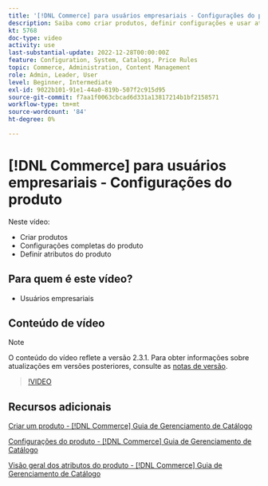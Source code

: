 ```yaml
---
title: '[!DNL Commerce] para usuários empresariais - Configurações do produto'
description: Saiba como criar produtos, definir configurações e usar atributos.
kt: 5768
doc-type: video
activity: use
last-substantial-update: 2022-12-28T00:00:00Z
feature: Configuration, System, Catalogs, Price Rules
topic: Commerce, Administration, Content Management
role: Admin, Leader, User
level: Beginner, Intermediate
exl-id: 9022b101-91e1-44a0-819b-507f2c915d95
source-git-commit: f7aa1f0063cbcad6d331a13817214b1bf2158571
workflow-type: tm+mt
source-wordcount: '84'
ht-degree: 0%

---
```


# [!DNL Commerce] para usuários empresariais - Configurações do produto

Neste vídeo:

- Criar produtos
- Configurações completas do produto
- Definir atributos do produto

## Para quem é este vídeo?

- Usuários empresariais

## Conteúdo de vídeo

>[!NOTE]
>
>O conteúdo do vídeo reflete a versão 2.3.1. Para obter informações sobre atualizações em versões posteriores, consulte as [notas de versão](https://experienceleague.adobe.com/docs/commerce-operations/release/notes/overview.html?lang=pt-BR).

>[!VIDEO](https://video.tv.adobe.com/v/35953?quality=12&learn=on)

## Recursos adicionais

[Criar um produto - [!DNL Commerce] Guia de Gerenciamento de Catálogo](https://experienceleague.adobe.com/docs/commerce-admin/catalog/products/product-create.html?lang=pt-BR)

[Configurações do produto - [!DNL Commerce] Guia de Gerenciamento de Catálogo](https://experienceleague.adobe.com/docs/commerce-admin/catalog/products/product-create.html?lang=pt-BR#product-settings)

[Visão geral dos atributos do produto - [!DNL Commerce] Guia de Gerenciamento de Catálogo](https://experienceleague.adobe.com/docs/commerce-admin/catalog/product-attributes/product-attributes.html?lang=pt-BR)
